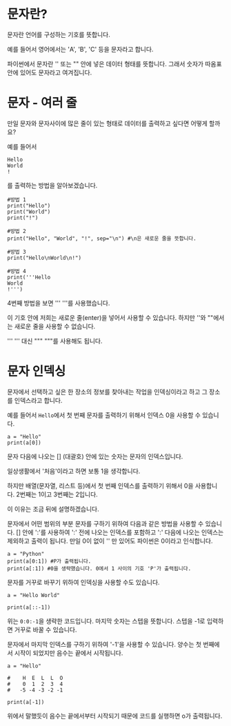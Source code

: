 # 문자란?
문자란 언어를 구성하는 기호를 뜻합니다.

예를 들어서 영어에서는 'A', 'B', 'C' 등을 문자라고 합니다.

파이썬에서 문자란 '' 또는 "" 안에 넣은 데이터 형태를 뜻합니다. 그래서 숫자가 따옴표 안에 있어도 문자라고 여겨집니다.

# 문자 - 여러 줄
만일 문자와 문자사이에 많은 줄이 있는 형태로 데이터를 출력하고 싶다면 어떻게 할까요?

예를 들어서

```
Hello
World
!
```

를 출력하는 방법을 알아보겠습니다.

```
#방법 1
print("Hello")
print("World")
print("!")

#방법 2
print("Hello", "World", "!", sep="\n") #\n은 새로운 줄을 뜻합니다.

#방법 3
print("Hello\nWorld\n!")

#방법 4
print('''Hello
World
!''')
```

4번째 방법을 보면 ''' '''를 사용했습니다.

이 기호 안에 저희는 새로운 줄(enter)을 넣어서 사용할 수 있습니다. 하지만 ''와 ""에서는 새로운 줄을 사용할 수 없습니다.

''' ''' 대신 """ """를 사용해도 됩니다.

# 문자 인덱싱
문자에서 선택하고 싶은 한 장소의 정보를 찾아내는 작업을 인덱싱이라고 하고 그 장소를 인덱스라고 합니다.

예를 들어서 `Hello`에서 첫 번째 문자를 출력하기 위해서 인덱스 0을 사용할 수 있습니다.

```
a = "Hello"
print(a[0])
```

문자 다음에 나오는 [] (대괄호) 안에 있는 숫자는 문자의 인덱스입니다.

일상생활에서 '처음'이라고 하면 보통 1을 생각합니다.

하지만 배열(문자열, 리스트 등)에서 첫 번째 인덱스를 출력하기 위해서 0을 사용합니다. 2번째는 1이고 3번째는 2입니다.

이 이유는 조금 뒤에 설명하겠습니다.

문자에서 어떤 범위의 부분 문자를 구하기 위하여 다음과 같은 방법을 사용할 수 있습니다. [] 안에 ':'를 사용하여 ':' 전에 나오는 인덱스를 포함하고 ':' 다음에 나오는 인덱스는 제외하고 출력이 됩니다. 만일 0이 없이 '' 만 있어도 파이썬은 0이라고 인식합니다.

```
a = "Python"
print(a[0:1]) #P가 출력됩니다.
print(a[:1]) #0을 생략했습니다. 0에서 1 사이의 기호 'P'가 출력됩니다.
```

문자를 거꾸로 바꾸기 위하여 인덱싱을 사용할 수도 있습니다.

```
a = "Hello World"

print(a[::-1])
```

위는 `0:0:-1`을 생략한 코드입니다. 마지막 숫자는 스텝을 뜻합니다. 스텝을 -1로 입력하면 거꾸로 바꿀 수 있습니다.

문자에서 마지막 인덱스를 구하기 위하여 '-1'을 사용할 수 있습니다. 양수는 첫 번째에서 시작이 되었지만 음수는 끝에서 시작됩니다.

```
a = "Hello"

#    H  E  L  L  O
#    0  1  2  3  4
#   -5 -4 -3 -2 -1

print(a[-1])
```
위에서 말했듯이 음수는 끝에서부터 시작되기 때문에 코드를 실행하면 o가 출력됩니다.
